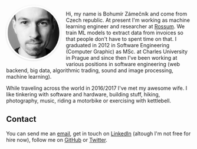 <!--
.. title: About
-->

<img src="/images/homepage/bza.jpg" style="max-width: 10em; border-radius: 10em; margin: 0 1em 0.5em 0; border: #fff 0.3em solid; box-shadow: rgba(0,0,0,0.15) 0 1px 4px;" align="left">

Hi, my name is Bohumír Zámečník and come from Czech republic. At present I'm working as machine learning engineer and researcher at [Rossum](https://rossum.ai/). We train ML models to extract data from invoices so that people don't have to spent time on that. I graduated in 2012 in Software Engineering (Computer Graphic) as MSc. at Charles University in Prague and since then I've been working at various positions in software engineering (web backend, big data, algorithmic trading, sound and image processing, machine learning).

While traveling across the world in 2016/2017 I've met my awesome wife. I like tinkering with software and hardware, building stuff, hiking, photography, music, riding a motorbike or exercising with kettlebell.

## Contact

You can send me an [email](mailto:bohumir.zamecnik@gmail.com), get in touch on [LinkedIn](https://linkedin.com/in/bohumirzamecnik/) (altough I'm not free for hire now), follow me on [GitHub](https://github.com/bzamecnik/) or [Twitter](https://twitter.com/bzamecnik/).

